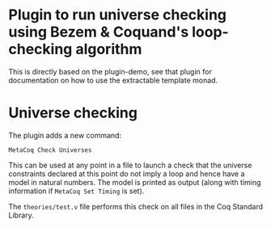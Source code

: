 # Plugin to run universe checking using Bezem & Coquand's loop-checking algorithm

This is directly based on the plugin-demo, see that plugin for documentation on how to use 
the extractable template monad.

# Universe checking

The plugin adds a new command:

`MetaCoq Check Universes`

This can be used at any point in a file to launch a check that the universe constraints declared
at this point do not imply a loop and hence have a model in natural numbers. The model is printed 
as output (along with timing information if `MetaCoq Set Timing` is set).

The `theories/test.v` file performs this check on all files in the Coq Standard Library.